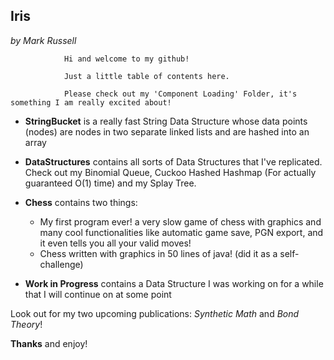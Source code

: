 ## Iris
_by Mark Russell_

<p align="center"> 

				Hi and welcome to my github!

				Just a little table of contents here.

				Please check out my 'Component Loading' Folder, it's something I am really excited about!

</p>

* **StringBucket** is a really fast String Data Structure whose data points (nodes) are nodes in two separate linked lists and are hashed into an array

* **DataStructures** contains all sorts of Data Structures that I've replicated. Check out my Binomial Queue, Cuckoo Hashed Hashmap (For actually guaranteed O(1) time) and my Splay Tree.

* **Chess** contains two things: 
	* My first program ever! a very slow game of chess with graphics and many cool functionalities like automatic game save, PGN export, and it even tells you all your valid moves!
	* Chess written with graphics in 50 lines of java! (did it as a self-challenge)

* **Work in Progress** contains a Data Structure I was working on for a while that I will continue on at some point

Look out for my two upcoming publications: _Synthetic Math_ and _Bond Theory_!


**Thanks** and enjoy!
